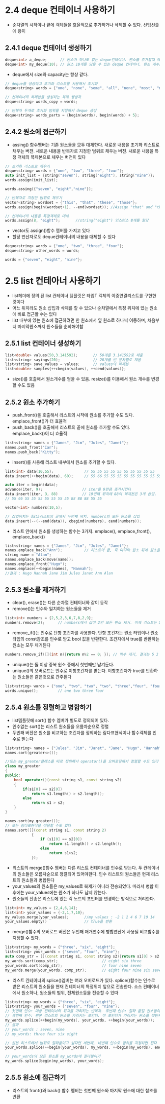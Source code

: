 # 2.4 deque<T> 컨테이너 사용하기
- 순차열의 시작이나 끝에 객체들을 효율적으로 추가하거나 삭제할 수 있다. 선입선출에 용이

## 2.4.1 deque 컨테이너 생성하기
```C++
deque<int> a_deque;      // 원소가 하나도 없는 deque컨테이너. 원소를 추가할때 메모리할당 발생
deque<int> my_deque(10); // 원소 10개를 담을 수 있는 deque 컨테이너. 원소 개수를 지정해서 deque를 생성하면 각 원소는 해당타입의 기본값으로 저장된다
```
- deque에서 size와 capacity는 항상 같다.
```C++
// deque를 생성하고 초기화 리스트를 사용해서 초기화
deque<string> words = {"one", "none", "some", "all", "none", "most", "many"};

// 컨테이너의 복제본을 생성하는 복제 생성자
deque<string> words_copy = words;

// 반복자 두개로 초기화 범위를 지정해서 deque 생성
deque<string> words_parts = {begin(words), begin(words) + 5};
```

## 2.4.2 원소에 접근하기
- assing() 함수멤버는 기존 원소들을 모두 대체한다. 새로운 내용을 초기화 리스트로 채우는 버전. 새로운 내용을 반복자로 지정한 범위로 채우는 버전. 새로운 내용을 특정 객체의 복제본으로 채우는 버전이 있다
```C++
// 초기화 리스트로 채우기
deque<string> words = {"one", "two", "three", "four"};
auto init_list = {string("seven"), string("eight"), string("nine")};
words.assign(init_list);

words.assing({"seven", "eight","nine"});

// 반복자로 지정한 범위로 채우기
vector<string> wordset = {"this", "that", "these", "those"};
words.assign(begin(wordset+1), --end(wordset)); //Assign "that" and "those"

// 컨테이너의 내용을 특정객체로 대체
words.assign(8, "eight");       //string("eight") 인스턴스 8개를 할당
```
- vector도 assign()함수 멤버를 가지고 있다
- 할당 연산자로도 deque컨테이너의 내용을 대체할 수 있다
```C++
deque<string> words = {"one", "two", "three", "four"};
deque<string> other_words = words;

words = {"seven", "eight", "nine"};
```
# 2.5 list<T> 컨테아너 사용하기
- list헤더에 정의 된 list<T> 컨테이너 템플릿은 타입T 객체의 이중연결리스트를 구현한 것이다
- 어느 위치라도 원소 삽입과 삭제를 할 수 있으나 순차열에서 특정 위치에 있는 원소에 바로 접근할 수는 없다
- list 내부에 있는 원소에 접근하려면 한 원소에서 옆 원소로 하나씩 이동하며, 처음부터 마지막원소까지 원소들을 순회해야함

## 2.5.1 list 컨테이너 생성하기
```C++
list<double> values(50,3.141592);       // 50개를 3.141592로 채움
list<string> sayings(20);               // 20개를 빈 문자열로 채움
list<string> save_values = values;      // values의 복제본
list<double> samples{++cbegin(values), ++cend(values)};
```
- size()를 호출해서 원소개수를 얻을 수 있음. resize()를 이용해서 원소 개수를 변경할 수도 있음
## 2.5.2 원소 추가하기
- push_front()을 호출해서 리스트의 시작에 원소를 추가할 수도 있다. emplace_front()가 더 효율적
- push_back()을 호출해서 리스트의 끝에 원소를 추가할 수도 있다. emplace_back()이 더 효율적
```C++
list<string> names = {"Janes", "Jim", "Jules", "Janet"};
names.push_front("Ian");        
names.push_back("Kitty");
```
- insert()를 사용해 리스트 내부에서 원소를 추가할 수 있다.
```C++
list<int> data(10,55);              // 55 55 55 55 55 55 55 55 55 55
data.insert(++begin(data), 60);     // 55 66 55 55 55 55 55 55 55 55 55

auto iter = begin(data);
advance(iter, 9);                  // iter를 9만큼 증가시킨다
data.insert(iter, 3, 88)           // 10번쨰 위치에 88의 복제본은 3개 삽입. 
// 55 66 55 55 55 55 55 55 55 88 88 88 55 55

vector<int> numbers(10,5);

// 삽입위치는 data리스트의 끝에서 두번쨰 위치. numbers의 모든 원소를 삽입
data.insert(--(--end(data)), cbegind(numbers), cend(numbers));

```
- 리스트 안에서 원소를 생성하는 함수는 3가지. emplace(), emplace_front(), emplace_back()
```C++
list<string> names = {"Janes", "Jim", "Jules", "Janet"};
names.emplace_back("Ann");          // 리스트의 끝, 즉 마지막 원소 뒤에 원소를 생성
string name = "Alan";
names.emplace_back(move(name));
names.emplace_front("Hugo");
names.emplace(++begin(names), "Hannah");
//결과 : Hugo Hannah Jane Jim Jules Janet Ann Alan
```

## 2.5.3 원소를 제거하기
- clear(), erase()는 다른 순차열 컨테이너와 같이 동작
- remove()는 인수와 일치하는 원소들을 제거
```C++
list<int> numbers = {2,5,2,3,6,7,8,2,9};
numbers.remove(2);      // numbers에서 값이 2인 모든 원소 제거. 이제 리스트는 5 3 6 7 8 9
```
- remove_if()는 인수로 단항 조건자를 사용한다. 단항 조건자는 원소 타입이나 원소 타입의 const참조를 인수로 받고 bool 값을 반환한다. 조건자에서 true를 반환하는 원소는 모두 제거된다
```C++
numbers.remove_if([](int n){return n%2 == 0; }); // 짝수 제거, 결과는 5 3 7 9. 람다표현식말고 함수 객체를 사용할 수도 있다
```
- unique()는 둘 이상 중복 원소 중에서 첫번째만 남겨둔다.
- unique()의 오버로드는 인수로 이항조건자를 받는다. 이항조건자가 true를 반환하는 원소들은 같은것으로 간주된다
```C++
list<string> words = {"one", "two", "two", "two", "three","four", "four"};
words.unique();         // one two three four
```

## 2.5.4 원소를 정렬하고 병합하기
- list템플릿에 sort() 함수 멤버가 별도로 정의되어 있다.
- 인수없는 sort()는 리스트 원소들을 오름차순으로 정렬
- 두번째 버전은 원소를 비교하는 조건자를 정의하는 람다표현식이나 함수객체를 인수로 받는다
```C++
list<string> names = {"Jules", "Jim", "Janet", "Jane", "Hugo", "Hannah", "Ann", "Alan"};
names.sort(greater<>());

//또는 my_greater클래스를 따로 정의해서 operator()를 오버로딩해서 정렬할 수도 있다
class my_greater
{
public:
    bool operator()(const string s1, const string s2)
    {
        if(s1[0] == s2[0])
            return s1.length() > s2.length();
        else
            return s1 > s2;
    }
}

names.sort(my_greater());
// 또는 람다표현식을 이용할 수도 있다
names.sort([](const string s1, const string 2)
            {
                if (s1[0] == s2[0])
                    return s1.length() > s2.length();
                else
                    return s1>s2;
            });
```
- 리스트의 merge()함수 멤버는 다른 리스트 컨테이너를 인수로 받는다. 두 컨테이너의 원소들은 오름차순으로 정렬되어 있어야한다. 인수 리스트의 원소들은 현재 리스트의 원소들과 병합된다
- your_values의 원소들은 my_values로 복제가 아니라 전송되었다. 따라서 병합 이후에는 your_values에는 원소가 하나도 남지 않는다. 
- 원소들의 전송은 리스트에 있는 각 노드의 포인터를 변경하는 방식으로 처리한다. 
```C++
list<int> my_values = {2,4,6,14};
list<int> your_values = {-2,1,7,10};
my_values.merge(your_values);       //my_values : -2 1 2 4 6 7 10 14
your_values.empty()                 // true를 반환
```
- merge()함수의 오버로드 버전은 두번째 매개변수에 병합연산에 사용될 비교함수를 지정할 수 있다.
```C++
list<string> my_words = {"three", "six", "eight"};
list<string> your_words = {"seven", "four", "nine"};
auto comp_str = [](const string s1, const string s2){return s1[0] > s2[0];};
my_words.sort(comp_str);                    // eight six three
your_words.sort(comp_str);                  // four nine seven
my_words.merge(your_words, comp_str);       // eight four nine six seven three
```
- 리스트 컨테이너의 splice()멤버는 여러 오버로드가 있다. splice()함수는 인수로 받은 리스트의 원소들을 현재 컨테이너의 특정위치 앞으로 전송한다. 소스 컨테이너에서 원소하나, 원소들의 범위, 전체원소등을 전송할 수 있따
```C++
list<string> my_words = {"three", "six", "eight"};
list<string> your_words = {"seven", "four", "nine"};
// 첫번째 인수: 대상 컨테이너의 위치를 가리키는 반복자. 두번쨰 인수: 잘라 붙일 원소들의 원본. 
// 세번째 인수: 원본 리스트의 원소를 가리키는 포인터. 이 포인터가 가리키는 원소를 첫번쨰 인수가 가리키는 위치앞에 잘라붙인다
my_words.splice(++begin(my_words), your_words, ++begin(your_words));
// 결과
// your_words : seven, nine
// my_words: three four six eight

// 원본 리스트에서 범위로 잘라붙이고 싶다면 세번쨰, 네번쨰 인수로 범위를 지정하면 된다
your_words.splice(++begin(your_words), my_words, ++begin(my_words), end(my_words));

// your_words의 모든 원소를 my_words에 잘라붙이기
my_words.splice(begin(my_words), your_words);
```
## 2.5.5 원소에 접근하기
- 리스트의 front()와 back() 함수 멤버는 첫번쨰 원소와 마지막 원소에 대한 참조를 반환
